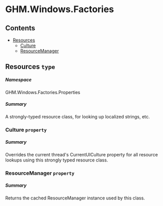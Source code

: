 <a name='assembly'></a>
# GHM.Windows.Factories

## Contents

- [Resources](#T-GHM.Windows.Factories-Properties-Resources 'GHM.Windows.Factories.Properties.Resources')
  - [Culture](#P-GHM.Windows.Factories-Properties-Resources-Culture 'GHM.Windows.Factories.Properties.Resources.Culture')
  - [ResourceManager](#P-GHM.Windows.Factories-Properties-Resources-ResourceManager 'GHM.Windows.Factories.Properties.Resources.ResourceManager')

<a name='T-GHM.Windows.Factories-Properties-Resources'></a>
## Resources `type`

##### Namespace

GHM.Windows.Factories.Properties

##### Summary

A strongly-typed resource class, for looking up localized strings, etc.

<a name='P-GHM.Windows.Factories-Properties-Resources-Culture'></a>
### Culture `property`

##### Summary

Overrides the current thread's CurrentUICulture property for all
  resource lookups using this strongly typed resource class.

<a name='P-GHM.Windows.Factories-Properties-Resources-ResourceManager'></a>
### ResourceManager `property`

##### Summary

Returns the cached ResourceManager instance used by this class.
